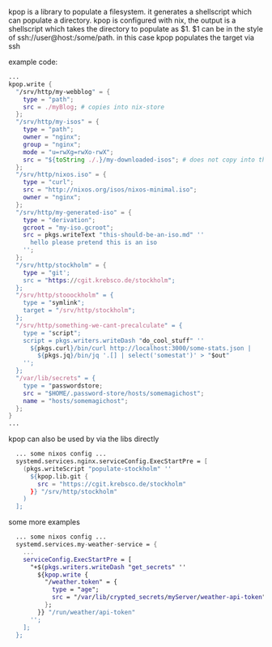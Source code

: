 kpop is a library to populate a filesystem. it generates a shellscript which can populate a directory.
kpop is configured with nix, the output is a shellscript which takes the directory to populate as $1.
$1 can be in the style of ssh://user@host:/some/path. in this case kpop populates the target via ssh

example code:

```nix
...
kpop.write {
  "/srv/http/my-webblog" = {
    type = "path";
    src = ./myBlog; # copies into nix-store
  };
  "/srv/http/my-isos" = {
    type = "path";
    owner = "nginx";
    group = "nginx";
    mode = "u=rwXg=rwXo-rwX";
    src = "${toString ./.}/my-downloaded-isos"; # does not copy into the store
  };
  "/srv/http/nixos.iso" = {
    type = "curl";
    src = "http://nixos.org/isos/nixos-minimal.iso";
    owner = "nginx";
  };
  "/srv/http/my-generated-iso" = {
    type = "derivation";
    gcroot = "my-iso.gcroot";
    src = pkgs.writeText "this-should-be-an-iso.md" ''
      hello please pretend this is an iso
    '';
  };
  "/srv/http/stockholm" = {
    type = "git';
    src = "https://cgit.krebsco.de/stockholm";
  };
  "/srv/http/stooockholm" = {
    type = "symlink";
    target = "/srv/http/stockholm";
  };
  "/srv/http/something-we-cant-precalculate" = {
    type = "script";
    script = pkgs.writers.writeDash "do_cool_stuff" ''
      ${pkgs.curl}/bin/curl http://localhost:3000/some-stats.json |
        ${pkgs.jq}/bin/jq '.[] | select('somestat')' > "$out"
    '';
  };
  "/var/lib/secrets" = {
    type = "passwordstore;
    src = "$HOME/.password-store/hosts/somemagichost";
    name = "hosts/somemagichost";
  };
}
...
```

kpop can also be used by via the libs directly

```nix
  ... some nixos config ...
  systemd.services.nginx.serviceConfig.ExecStartPre = [
    (pkgs.writeScript "populate-stockholm" ''
      ${kpop.lib.git {
        src = "https://cgit.krebsco.de/stockholm"
      }} "/srv/http/stockholm"
    )
  ];
```

some more examples

```nix
  ... some nixos config ...
  systemd.services.my-weather-service = {
    ...
    serviceConfig.ExecStartPre = [
      "+$(pkgs.writers.writeDash "get_secrets" ''
        ${kpop.write {
          "/weather.token" = {
            type = "age";
            src = "/var/lib/crypted_secrets/myServer/weather-api-token";
          };
        }} "/run/weather/api-token"
      '';
    ];
  };
```
